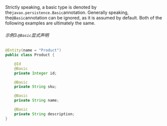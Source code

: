 Strictly speaking, a basic type is denoted by the`javax.persistence.Basic`annotation. Generally speaking, the`@Basic`annotation can be ignored, as it is assumed by default. Both of the following examples are ultimately the same.

###### 示例3.`@Basic`显式声明

```java
@Entity(name = "Product")
public class Product {

	@Id
	@Basic
	private Integer id;

	@Basic
	private String sku;

	@Basic
	private String name;

	@Basic
	private String description;
}
```



